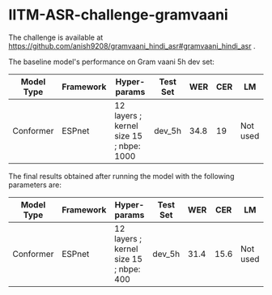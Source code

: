 # IITM-ASR-challenge-gramvaani

The challenge is available at https://github.com/anish9208/gramvaani_hindi_asr#gramvaani_hindi_asr .

The baseline model's performance on Gram vaani 5h dev set:

|Model Type|Framework|Hyper-params |Test Set |WER|CER|LM|
|---|---|---|---|---|---|---
|Conformer|ESPnet| 12 layers ; kernel size 15 ; nbpe: 1000|dev_5h|34.8|19|Not used|

The final results obtained after running the model with the following parameters are:

|Model Type|Framework|Hyper-params |Test Set |WER|CER|LM|
|---|---|---|---|---|---|---
|Conformer|ESPnet| 12 layers ; kernel size 15 ; nbpe: 400|dev_5h|31.4|15.6|Not used|
